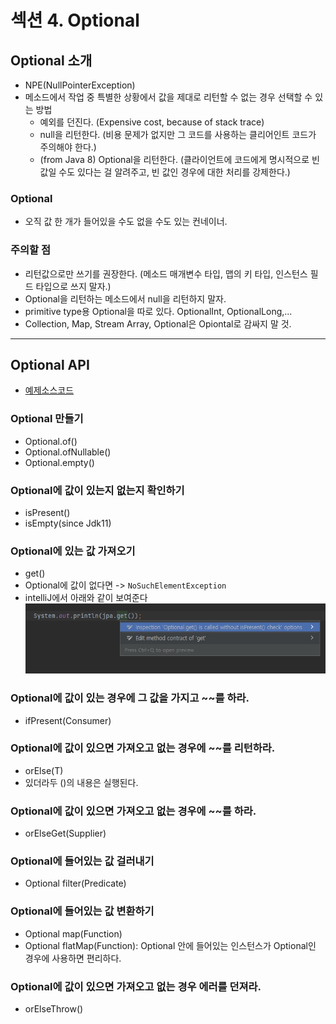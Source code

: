 # 섹션 4. Optional

## Optional 소개
 - NPE(NullPointerException)
 - 메소드에서 작업 중 특별한 상황에서 값을 제대로 리턴할 수 없는 경우 선택할 수 있는 방법
   * 예외를 던진다. (Expensive cost, because of stack trace)
   * null을 리턴한다. (비용 문제가 없지만 그 코드를 사용하는 클리어인트 코드가 주의해야 한다.)
   * (from Java 8) Optional을 리턴한다. (클라이언트에 코드에게 명시적으로 빈 값일 수도 있다는 걸 알려주고, 빈 값인 경우에 대한 처리를 강제한다.)

### Optional
 - 오직 값 한 개가 들어있을 수도 없을 수도 있는 컨네이너.

### 주의할 점
 - 리턴값으로만 쓰기를 권장한다. (메소드 매개변수 타입, 맵의 키 타입, 인스턴스 필드 타입으로 쓰지 말자.)
 - Optional을 리턴하는 메소드에서 null을 리턴하지 말자.
 - primitive type용 Optional을 따로 있다. OptionalInt, OptionalLong,...
 - Collection, Map, Stream Array, Optional은 Opiontal로 감싸지 말 것.
 ---

## Optional API
 - [예제소스코드](/src/main/java/me/mybabygrand/class_java8/optional/OptionalAPI.java)
### Optional 만들기
 - Optional.of()
 - Optional.ofNullable()
 - Optional.empty()
### Optional에 값이 있는지 없는지 확인하기
 - isPresent()
 - isEmpty(since Jdk11)

### Optional에 있는 값 가져오기
 - get()
 - Optional에 값이 없다면 -> ```NoSuchElementException```
 - intelliJ에서 아래와 같이 보여준다
 ![](/img/01.jpg)
### Optional에 값이 있는 경우에 그 값을 가지고 ~~를 하라.
 - ifPresent(Consumer)
### Optional에 값이 있으면 가져오고 없는 경우에 ~~를 리턴하라.
 - orElse(T)
 - 있더라두 ()의 내용은 실행된다.
### Optional에 값이 있으면 가져오고 없는 경우에 ~~를 하라.
 - orElseGet(Supplier)
### Optional에 들어있는 값 걸러내기
 - Optional filter(Predicate)
### Optional에 들어있는 값 변환하기
 - Optional map(Function)
 - Optional flatMap(Function): Optional 안에 들어있는 인스턴스가 Optional인 경우에 사용하면 편리하다.
### Optional에 값이 있으면 가져오고 없는 경우 에러를 던져라.
- orElseThrow()
